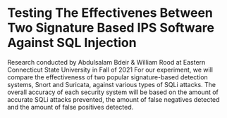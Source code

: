 # Testing The Effectivenes Between Two Signature Based IPS Software Against SQL Injection
Research conducted by Abdulsalam Bdeir &amp; William Rood at Eastern Connecticut State University in Fall of 2021 For our experiment, 
we will compare the effectiveness of two popular signature-based detection systems, Snort and Suricata, against various types of SQLi attacks. 
The overall accuracy of each security system will be based on the amount of accurate SQLi attacks prevented, 
the amount of false negatives detected and the amount of false positives detected.
